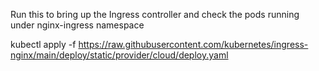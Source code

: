 Run this to bring up the Ingress controller and check the pods running under nginx-ingress namespace

kubectl apply -f https://raw.githubusercontent.com/kubernetes/ingress-nginx/main/deploy/static/provider/cloud/deploy.yaml


